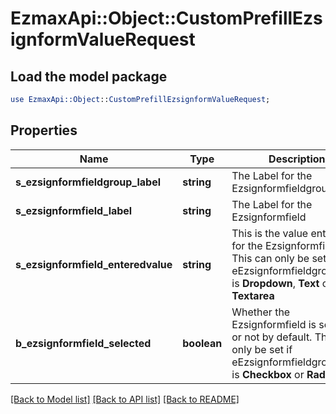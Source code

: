 # EzmaxApi::Object::CustomPrefillEzsignformValueRequest

## Load the model package
```perl
use EzmaxApi::Object::CustomPrefillEzsignformValueRequest;
```

## Properties
Name | Type | Description | Notes
------------ | ------------- | ------------- | -------------
**s_ezsignformfieldgroup_label** | **string** | The Label for the Ezsignformfieldgroup | 
**s_ezsignformfield_label** | **string** | The Label for the Ezsignformfield | [optional] 
**s_ezsignformfield_enteredvalue** | **string** | This is the value enterred for the Ezsignformfield  This can only be set if eEzsignformfieldgroupType is **Dropdown**, **Text** or **Textarea** | [optional] 
**b_ezsignformfield_selected** | **boolean** | Whether the Ezsignformfield is selected or not by default.  This can only be set if eEzsignformfieldgroupType is **Checkbox** or **Radio** | [optional] 

[[Back to Model list]](../README.md#documentation-for-models) [[Back to API list]](../README.md#documentation-for-api-endpoints) [[Back to README]](../README.md)


